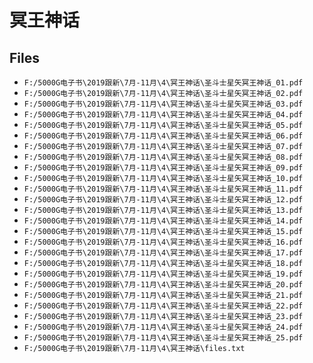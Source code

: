 # 冥王神话

## Files

- `F:/5000G电子书\2019跟新\7月-11月\4\冥王神话\圣斗士星矢冥王神话_01.pdf`
- `F:/5000G电子书\2019跟新\7月-11月\4\冥王神话\圣斗士星矢冥王神话_02.pdf`
- `F:/5000G电子书\2019跟新\7月-11月\4\冥王神话\圣斗士星矢冥王神话_03.pdf`
- `F:/5000G电子书\2019跟新\7月-11月\4\冥王神话\圣斗士星矢冥王神话_04.pdf`
- `F:/5000G电子书\2019跟新\7月-11月\4\冥王神话\圣斗士星矢冥王神话_05.pdf`
- `F:/5000G电子书\2019跟新\7月-11月\4\冥王神话\圣斗士星矢冥王神话_06.pdf`
- `F:/5000G电子书\2019跟新\7月-11月\4\冥王神话\圣斗士星矢冥王神话_07.pdf`
- `F:/5000G电子书\2019跟新\7月-11月\4\冥王神话\圣斗士星矢冥王神话_08.pdf`
- `F:/5000G电子书\2019跟新\7月-11月\4\冥王神话\圣斗士星矢冥王神话_09.pdf`
- `F:/5000G电子书\2019跟新\7月-11月\4\冥王神话\圣斗士星矢冥王神话_10.pdf`
- `F:/5000G电子书\2019跟新\7月-11月\4\冥王神话\圣斗士星矢冥王神话_11.pdf`
- `F:/5000G电子书\2019跟新\7月-11月\4\冥王神话\圣斗士星矢冥王神话_12.pdf`
- `F:/5000G电子书\2019跟新\7月-11月\4\冥王神话\圣斗士星矢冥王神话_13.pdf`
- `F:/5000G电子书\2019跟新\7月-11月\4\冥王神话\圣斗士星矢冥王神话_14.pdf`
- `F:/5000G电子书\2019跟新\7月-11月\4\冥王神话\圣斗士星矢冥王神话_15.pdf`
- `F:/5000G电子书\2019跟新\7月-11月\4\冥王神话\圣斗士星矢冥王神话_16.pdf`
- `F:/5000G电子书\2019跟新\7月-11月\4\冥王神话\圣斗士星矢冥王神话_17.pdf`
- `F:/5000G电子书\2019跟新\7月-11月\4\冥王神话\圣斗士星矢冥王神话_18.pdf`
- `F:/5000G电子书\2019跟新\7月-11月\4\冥王神话\圣斗士星矢冥王神话_19.pdf`
- `F:/5000G电子书\2019跟新\7月-11月\4\冥王神话\圣斗士星矢冥王神话_20.pdf`
- `F:/5000G电子书\2019跟新\7月-11月\4\冥王神话\圣斗士星矢冥王神话_21.pdf`
- `F:/5000G电子书\2019跟新\7月-11月\4\冥王神话\圣斗士星矢冥王神话_22.pdf`
- `F:/5000G电子书\2019跟新\7月-11月\4\冥王神话\圣斗士星矢冥王神话_23.pdf`
- `F:/5000G电子书\2019跟新\7月-11月\4\冥王神话\圣斗士星矢冥王神话_24.pdf`
- `F:/5000G电子书\2019跟新\7月-11月\4\冥王神话\圣斗士星矢冥王神话_25.pdf`
- `F:/5000G电子书\2019跟新\7月-11月\4\冥王神话\files.txt`
